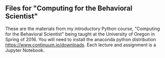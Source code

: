 ## Files for "Computing for the Behavioral Scientist"

These are the materials from my introductory Python course, "Computing for the Behavioral Scientist" being taught at the University of Oregon in  Spring of 2016. 
You will need to install the anaconda python distribution <https://www.continuum.io/downloads>. Each lecture and assignment is a Jupyter Notebook. 